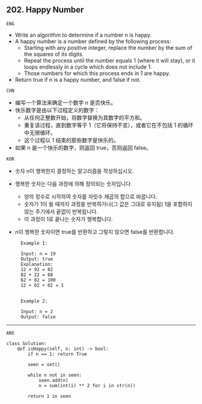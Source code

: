 ## 202. Happy Number

`ENG`
- Write an algorithm to determine if a number n is happy.
- A happy number is a number defined by the following process:
  - Starting with any positive integer, replace the number by the sum of the squares of its digits.
  - Repeat the process until the number equals 1 (where it will stay), or it loops endlessly in a cycle which does not include 1.
  - Those numbers for which this process ends in 1 are happy.
- Return true if n is a happy number, and false if not.

`CHN`
- 编写一个算法来确定一个数字 n 是否快乐。
- 快乐数字是由以下过程定义的数字：
   - 从任何正整数开始，将数字替换为其数字的平方和。
   - 重复该过程，直到数字等于 1（它将保持不变），或者它在不包括 1 的循环中无限循环。
   - 这个过程以 1 结束的那些数字是快乐的。
- 如果 n 是一个快乐的数字，则返回 true，否则返回 false。


`KOR`
- 숫자 n이 행복한지 결정하는 알고리즘을 작성하십시오.
- 행복한 숫자는 다음 과정에 의해 정의되는 숫자입니다.
   - 양의 정수로 시작하여 숫자를 자릿수 제곱의 합으로 바꿉니다.
   - 숫자가 1이 될 때까지 과정을 반복하거나(그 값은 그대로 유지됨) 1을 포함하지 않는 주기에서 끝없이 반복됩니다.
   - 이 과정이 1로 끝나는 숫자가 행복합니다.
- n이 행복한 숫자이면 true를 반환하고 그렇지 않으면 false를 반환합니다.


        Example 1:

        Input: n = 19
        Output: true
        Explanation:
        12 + 92 = 82
        82 + 22 = 68
        62 + 82 = 100
        12 + 02 + 02 = 1


        Example 2:

        Input: n = 2
        Output: false

----
`ANS`

```PYTHON3
class Solution:
    def isHappy(self, n: int) -> bool:
        if n == 1: return True 
        
        seen = set()
        
        while n not in seen:
            seen.add(n)
            n = sum(int(i) ** 2 for i in str(n))
        
        return 1 in seen
```        
